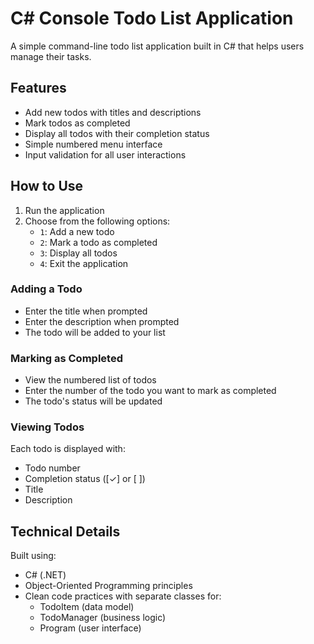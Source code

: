 # C# Console Todo List Application

A simple command-line todo list application built in C# that helps users manage their tasks.

## Features

-   Add new todos with titles and descriptions
-   Mark todos as completed
-   Display all todos with their completion status
-   Simple numbered menu interface
-   Input validation for all user interactions

## How to Use

1. Run the application
2. Choose from the following options:
    - `1`: Add a new todo
    - `2`: Mark a todo as completed
    - `3`: Display all todos
    - `4`: Exit the application

### Adding a Todo

-   Enter the title when prompted
-   Enter the description when prompted
-   The todo will be added to your list

### Marking as Completed

-   View the numbered list of todos
-   Enter the number of the todo you want to mark as completed
-   The todo's status will be updated

### Viewing Todos

Each todo is displayed with:

-   Todo number
-   Completion status ([✓] or [ ])
-   Title
-   Description

## Technical Details

Built using:

-   C# (.NET)
-   Object-Oriented Programming principles
-   Clean code practices with separate classes for:
    -   TodoItem (data model)
    -   TodoManager (business logic)
    -   Program (user interface)
